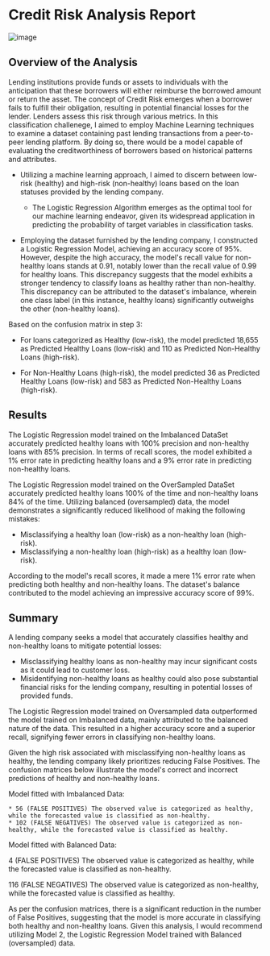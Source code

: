 # Credit Risk Analysis Report

![image](https://github.com/wsylliac/credit-risk-classification/assets/140991773/7f118bd5-e983-4a26-bd73-8cb01df491ae)


## Overview of the Analysis

Lending institutions provide funds or assets to individuals with the anticipation that these borrowers will either reimburse the borrowed amount or return the asset. The concept of Credit Risk emerges when a borrower fails to fulfill their obligation, resulting in potential financial losses for the lender. Lenders assess this risk through various metrics. In this classification challenege, I aimed to employ Machine Learning techniques to examine a dataset containing past lending transactions from a peer-to-peer lending platform. By doing so, there would be a model capable of evaluating the creditworthiness of borrowers based on historical patterns and attributes.

* Utilizing a machine learning approach, I aimed to discern between low-risk (healthy) and high-risk (non-healthy) loans based on the loan statuses provided by the lending company.

  * The Logistic Regression Algorithm emerges as the optimal tool for our machine learning endeavor, given its widespread application in predicting the probability of target variables in classification tasks.

* Employing the dataset furnished by the lending company, I constructed a Logistic Regression Model, achieving an accuracy score of 95%. However, despite the high accuracy, the model's recall value for non-healthy loans stands at 0.91, notably lower than the recall value of 0.99 for healthy loans. This discrepancy suggests that the model exhibits a stronger tendency to classify loans as healthy rather than non-healthy. This discrepancy can be attributed to the dataset's imbalance, wherein one class label (in this instance, healthy loans) significantly outweighs the other (non-healthy loans).

Based on the confusion matrix in step 3:

* For loans categorized as Healthy (low-risk), the model predicted 18,655 as Predicted Healthy Loans (low-risk) and 110 as Predicted Non-Healthy Loans (high-risk).

* For Non-Healthy Loans (high-risk), the model predicted 36 as Predicted Healthy Loans (low-risk) and 583 as Predicted Non-Healthy Loans (high-risk).



## Results

The Logistic Regression model trained on the Imbalanced DataSet accurately predicted healthy loans with 100% precision and non-healthy loans with 85% precision. In terms of recall scores, the model exhibited a 1% error rate in predicting healthy loans and a 9% error rate in predicting non-healthy loans.

The Logistic Regression model trained on the OverSampled DataSet accurately predicted healthy loans 100% of the time and non-healthy loans 84% of the time. Utilizing balanced (oversampled) data, the model demonstrates a significantly reduced likelihood of making the following mistakes:

* Misclassifying a healthy loan (low-risk) as a non-healthy loan (high-risk).
* Misclassifying a non-healthy loan (high-risk) as a healthy loan (low-risk).

According to the model's recall scores, it made a mere 1% error rate when predicting both healthy and non-healthy loans. The dataset's balance contributed to the model achieving an impressive accuracy score of 99%.

## Summary

A lending company seeks a model that accurately classifies healthy and non-healthy loans to mitigate potential losses:

* Misclassifying healthy loans as non-healthy may incur significant costs as it could lead to customer loss.
* Misidentifying non-healthy loans as healthy could also pose substantial financial risks for the lending company, resulting in potential losses of provided funds.

The Logistic Regression model trained on Oversampled data outperformed the model trained on Imbalanced data, mainly attributed to the balanced nature of the data. This resulted in a higher accuracy score and a superior recall, signifying fewer errors in classifying non-healthy loans.

Given the high risk associated with misclassifying non-healthy loans as healthy, the lending company likely prioritizes reducing False Positives. The confusion matrices below illustrate the model's correct and incorrect predictions of healthy and non-healthy loans.

Model fitted with Imbalanced Data:

    * 56 (FALSE POSITIVES) The observed value is categorized as healthy, while the forecasted value is classified as non-healthy.
    * 102 (FALSE NEGATIVES) The observed value is categorized as non-healthy, while the forecasted value is classified as healthy.


Model fitted with Balanced Data:

4 (FALSE POSITIVES) The observed value is categorized as healthy, while the forecasted value is classified as non-healthy.

116 (FALSE NEGATIVES) The observed value is categorized as non-healthy, while the forecasted value is classified as healthy.

As per the confusion matrices, there is a significant reduction in the number of False Positives, suggesting that the model is more accurate in classifying both healthy and non-healthy loans. Given this analysis, I would recommend utilizing Model 2, the Logistic Regression Model trained with Balanced (oversampled) data.
